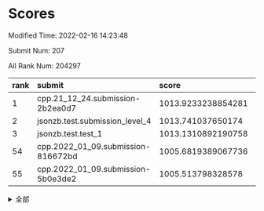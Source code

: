 # Scores

Modified Time: 2022-02-16 14:23:48

Submit Num: 207

All Rank Num: 204297

| rank |               submit               |       score        |       sigma        | pk_num |
| :--- | :--------------------------------- | :----------------- | :----------------- | :----- |
| 1    | cpp.21_12_24.submission-2b2ea0d7   | 1013.9233238854281 | 0.8099576849485296 | 3942   |
| 2    | jsonzb.test.submission_level_4     | 1013.741037650174  | 0.8367154338367461 | 3940   |
| 3    | jsonzb.test.test_1                 | 1013.1310892190758 | 0.8143289169156276 | 3946   |
| 54   | cpp.2022_01_09.submission-816672bd | 1005.6819389067736 | 0.713122167068387  | 3947   |
| 55   | cpp.2022_01_09.submission-5b0e3de2 | 1005.513798328578  | 0.7273283309247358 | 3952   |


<details>
<summary>全部</summary>

| rank |                 submit                 |       score        |       sigma        | pk_num |
| :--- | :------------------------------------- | :----------------- | :----------------- | :----- |
| 1    | cpp.21_12_24.submission-2b2ea0d7       | 1013.9233238854281 | 0.8099576849485296 | 3942   |
| 2    | jsonzb.test.submission_level_4         | 1013.741037650174  | 0.8367154338367461 | 3940   |
| 3    | jsonzb.test.test_1                     | 1013.1310892190758 | 0.8143289169156276 | 3946   |
| 4    | gobigger.level_3.submission_level_3_20 | 1011.6966294445169 | 0.7777069597551365 | 3946   |
| 5    | gobigger.level_3.submission_level_3_3  | 1011.5289622878371 | 0.7728533450138813 | 3946   |
| 6    | gobigger.level_3.submission_level_3_8  | 1011.469517973145  | 0.7746210323147296 | 3953   |
| 7    | gobigger.level_3.submission_level_3_1  | 1011.1845674601243 | 0.7945006073357447 | 3944   |
| 8    | gobigger.level_3.submission_level_3_43 | 1010.9015022550054 | 0.7916548503968455 | 3948   |
| 9    | gobigger.level_3.submission_level_3_24 | 1010.790251933833  | 0.7863256053898572 | 3949   |
| 10   | gobigger.level_3.submission_level_3_45 | 1010.7208402269445 | 0.7936495977974893 | 3949   |
| 11   | gobigger.level_3.submission_level_3_13 | 1010.5139991509147 | 0.7674831170242442 | 3943   |
| 12   | gobigger.level_3.submission_level_3_17 | 1010.4846803009348 | 0.7671879691464212 | 3947   |
| 13   | gobigger.level_3.submission_level_3_46 | 1010.3674636112778 | 0.7653349304059409 | 3951   |
| 14   | gobigger.level_3.submission_level_3_30 | 1010.32710144243   | 0.7820799247166351 | 3949   |
| 15   | gobigger.level_3.submission_level_3_33 | 1010.3254396686111 | 0.7561407174443786 | 3948   |
| 16   | gobigger.level_3.submission_level_3_26 | 1010.3004127711729 | 0.7811970204750572 | 3949   |
| 17   | gobigger.level_3.submission_level_3_28 | 1010.2494810974719 | 0.7602289179452298 | 3952   |
| 18   | gobigger.level_3.submission_level_3_16 | 1010.2455795027779 | 0.7350664527970323 | 3951   |
| 19   | gobigger.level_3.submission_level_3_15 | 1010.1615118275702 | 0.7743310905722424 | 3954   |
| 20   | gobigger.level_3.submission_level_3_10 | 1010.1500812802642 | 0.7722849853125145 | 3949   |
| 21   | gobigger.level_3.submission_level_3_49 | 1010.1439180438858 | 0.7491718136940909 | 3945   |
| 22   | gobigger.level_3.submission_level_3_14 | 1010.0704881763864 | 0.7681980661598768 | 3944   |
| 23   | gobigger.level_3.submission_level_3_18 | 1010.0590228003722 | 0.7525796263497478 | 3949   |
| 24   | gobigger.level_3.submission_level_3_29 | 1010.054838260357  | 0.7655153977257401 | 3949   |
| 25   | gobigger.level_3.submission_level_3_0  | 1010.0482622931761 | 0.746207310215642  | 3950   |
| 26   | gobigger.level_3.submission_level_3_2  | 1010.0480783536541 | 0.7529964952578474 | 3954   |
| 27   | gobigger.level_3.submission_level_3_9  | 1009.9932326780214 | 0.7684368687118882 | 3946   |
| 28   | gobigger.level_3.submission_level_3_25 | 1009.9061317686895 | 0.7562225769870132 | 3946   |
| 29   | gobigger.level_3.submission_level_3_38 | 1009.8767757807205 | 0.7497184700900981 | 3946   |
| 30   | gobigger.level_3.submission_level_3_32 | 1009.8327586584618 | 0.7613223571245186 | 3948   |
| 31   | gobigger.level_3.submission_level_3_11 | 1009.8193186896316 | 0.7548352024181706 | 3947   |
| 32   | gobigger.level_3.submission_level_3_5  | 1009.7426123995482 | 0.7658247714442918 | 3948   |
| 33   | gobigger.level_3.submission_level_3_42 | 1009.7078452542424 | 0.7490671999913032 | 3949   |
| 34   | gobigger.level_3.submission_level_3_19 | 1009.7010106371629 | 0.7427510819348349 | 3951   |
| 35   | gobigger.level_3.submission_level_3_47 | 1009.6897084999895 | 0.7399076992136147 | 3948   |
| 36   | gobigger.level_3.submission_level_3_44 | 1009.6480608657367 | 0.7625098173000986 | 3945   |
| 37   | gobigger.level_3.submission_level_3_39 | 1009.5752392121537 | 0.7607711584115386 | 3945   |
| 38   | gobigger.level_3.submission_level_3_23 | 1009.5376521785007 | 0.7647328850534715 | 3948   |
| 39   | gobigger.level_3.submission_level_3_40 | 1009.4756758728906 | 0.7475720491679368 | 3951   |
| 40   | gobigger.level_3.submission_level_3_6  | 1009.4018625562688 | 0.7509746583944555 | 3950   |
| 41   | gobigger.level_3.submission_level_3_37 | 1009.3627725938676 | 0.7607435086841741 | 3950   |
| 42   | gobigger.level_3.submission_level_3_41 | 1009.3463447911431 | 0.7635479242610346 | 3948   |
| 43   | gobigger.level_3.submission_level_3_35 | 1009.3253201030866 | 0.7425389312573183 | 3948   |
| 44   | gobigger.level_3.submission_level_3_31 | 1009.3010167254563 | 0.7545582769648818 | 3948   |
| 45   | gobigger.level_3.submission_level_3_34 | 1009.2510973809138 | 0.7476189495070727 | 3944   |
| 46   | gobigger.level_3.submission_level_3_48 | 1009.2399811513174 | 0.7638484836577724 | 3943   |
| 47   | gobigger.level_3.submission_level_3_27 | 1009.1756385218057 | 0.776433908403762  | 3953   |
| 48   | gobigger.level_3.submission_level_3_36 | 1008.9975243847772 | 0.7569204528518653 | 3942   |
| 49   | gobigger.level_3.submission_level_3_7  | 1008.9789478481019 | 0.7372530937823064 | 3951   |
| 50   | gobigger.level_3.submission_level_3_12 | 1008.9492904459166 | 0.7427574591551854 | 3949   |
| 51   | gobigger.level_3.submission_level_3_22 | 1008.9196675290985 | 0.7613741845531462 | 3950   |
| 52   | gobigger.level_3.submission_level_3_21 | 1008.8657838192873 | 0.764381572209552  | 3947   |
| 53   | gobigger.level_3.submission_level_3_4  | 1008.3436119928961 | 0.7454656078464913 | 3949   |
| 54   | cpp.2022_01_09.submission-816672bd     | 1005.6819389067736 | 0.713122167068387  | 3947   |
| 55   | cpp.2022_01_09.submission-5b0e3de2     | 1005.513798328578  | 0.7273283309247358 | 3952   |
| 56   | gobigger.level_1.submission_level_1_6  | 1004.6904306883138 | 0.7277602600810326 | 3944   |
| 57   | gobigger.level_1.submission_level_1_5  | 1004.4895834664998 | 0.7107513157886928 | 3941   |
| 58   | gobigger.level_1.submission_level_1_30 | 1004.3751214783863 | 0.7192803678970787 | 3950   |
| 59   | gobigger.level_1.submission_level_1_20 | 1004.2601257583165 | 0.7280441352293346 | 3946   |
| 60   | gobigger.level_1.submission_level_1_15 | 1004.1804087102304 | 0.7189545641275378 | 3942   |
| 61   | gobigger.level_1.submission_level_1_35 | 1003.9532351421593 | 0.7250305442116072 | 3948   |
| 62   | gobigger.level_1.submission_level_1_27 | 1003.8633983750761 | 0.7195169401894295 | 3945   |
| 63   | gobigger.level_1.submission_level_1_49 | 1003.7985761656038 | 0.7168279877007709 | 3951   |
| 64   | gobigger.level_1.submission_level_1_24 | 1003.7876684105095 | 0.7240635330254019 | 3948   |
| 65   | gobigger.level_1.submission_level_1_26 | 1003.7269154791553 | 0.7211768534424501 | 3947   |
| 66   | gobigger.level_1.submission_level_1_1  | 1003.7184804148059 | 0.7235743271907773 | 3944   |
| 67   | gobigger.level_1.submission_level_1_32 | 1003.6785382868779 | 0.7122866695814599 | 3947   |
| 68   | gobigger.level_1.submission_level_1_0  | 1003.6176705847259 | 0.7169755435800347 | 3944   |
| 69   | gobigger.level_1.submission_level_1_13 | 1003.5465831874535 | 0.7129808490400867 | 3952   |
| 70   | gobigger.level_1.submission_level_1_10 | 1003.5249972473462 | 0.7194618272517432 | 3949   |
| 71   | gobigger.level_1.submission_level_1_9  | 1003.5026608298765 | 0.7059955648225124 | 3948   |
| 72   | gobigger.level_1.submission_level_1_4  | 1003.4546519961722 | 0.7147065873370301 | 3947   |
| 73   | gobigger.level_1.submission_level_1_43 | 1003.4469203744217 | 0.7189071617690926 | 3948   |
| 74   | gobigger.level_1.submission_level_1_11 | 1003.4288782741494 | 0.7157099639169705 | 3953   |
| 75   | gobigger.level_1.submission_level_1_45 | 1003.3769402011743 | 0.7191721414987509 | 3950   |
| 76   | gobigger.level_1.submission_level_1_3  | 1003.3647924494061 | 0.7281449592401468 | 3941   |
| 77   | gobigger.level_1.submission_level_1_12 | 1003.2430337597708 | 0.7093530507183061 | 3950   |
| 78   | gobigger.level_1.submission_level_1_14 | 1003.2125754399185 | 0.7154461730077037 | 3944   |
| 79   | gobigger.level_1.submission_level_1_48 | 1003.1903582741612 | 0.7173916204549706 | 3950   |
| 80   | gobigger.level_1.submission_level_1_40 | 1003.1814892267475 | 0.7186172460804134 | 3943   |
| 81   | gobigger.level_1.submission_level_1_37 | 1003.1548107144384 | 0.717608671658543  | 3946   |
| 82   | gobigger.level_1.submission_level_1_19 | 1003.1250277044256 | 0.7168243636964919 | 3947   |
| 83   | gobigger.level_1.submission_level_1_21 | 1003.0508217355707 | 0.716497438195355  | 3952   |
| 84   | gobigger.level_1.submission_level_1_22 | 1002.9929790264978 | 0.7196786323563721 | 3943   |
| 85   | gobigger.level_1.submission_level_1_42 | 1002.9155392568181 | 0.7188457805259587 | 3953   |
| 86   | gobigger.level_1.submission_level_1_46 | 1002.8999943643878 | 0.7094795581374269 | 3950   |
| 87   | gobigger.level_1.submission_level_1_8  | 1002.8751753596785 | 0.7161967967482723 | 3948   |
| 88   | gobigger.level_1.submission_level_1_18 | 1002.8620092951229 | 0.7054615499643161 | 3944   |
| 89   | gobigger.level_1.submission_level_1_44 | 1002.8402055805494 | 0.7063038523525066 | 3955   |
| 90   | gobigger.level_1.submission_level_1_2  | 1002.8274603220885 | 0.7129218918854001 | 3947   |
| 91   | gobigger.level_1.submission_level_1_36 | 1002.7487812542194 | 0.7109558160008671 | 3945   |
| 92   | gobigger.level_1.submission_level_1_47 | 1002.7182103352956 | 0.7159778549428233 | 3950   |
| 93   | gobigger.level_1.submission_level_1_39 | 1002.7030096272078 | 0.724450210454701  | 3945   |
| 94   | gobigger.level_1.submission_level_1_33 | 1002.6580354467164 | 0.7088973348725318 | 3950   |
| 95   | gobigger.level_1.submission_level_1_17 | 1002.6579028319394 | 0.7163323294276287 | 3946   |
| 96   | gobigger.level_1.submission_level_1_29 | 1002.5739186833486 | 0.7158116256568874 | 3953   |
| 97   | gobigger.level_1.submission_level_1_31 | 1002.553566154674  | 0.7106826468840394 | 3946   |
| 98   | gobigger.level_1.submission_level_1_41 | 1002.3600732524437 | 0.7208053551608542 | 3947   |
| 99   | gobigger.level_1.submission_level_1_38 | 1002.188780371341  | 0.7115992717443089 | 3945   |
| 100  | gobigger.level_1.submission_level_1_16 | 1002.1317637356144 | 0.7147585162512384 | 3951   |
| 101  | gobigger.level_1.submission_level_1_34 | 1002.0441053706264 | 0.7016174672015771 | 3948   |
| 102  | gobigger.level_1.submission_level_1_23 | 1001.9993704293623 | 0.7063288702079397 | 3949   |
| 103  | gobigger.level_1.submission_level_1_28 | 1001.9605505515044 | 0.7023025270688507 | 3947   |
| 104  | gobigger.level_1.submission_level_1_7  | 1001.7918734984997 | 0.7210883368905744 | 3946   |
| 105  | gobigger.level_1.submission_level_1_25 | 1001.7307815338054 | 0.700125097965798  | 3948   |
| 106  | gobigger.random.submission_random_25   | 997.4738401172947  | 0.7141021251080594 | 3950   |
| 107  | gobigger.random.submission_random_8    | 997.2302286275893  | 0.7074391040716465 | 3950   |
| 108  | gobigger.random.submission_random_9    | 997.205547757475   | 0.7046274503965834 | 3948   |
| 109  | gobigger.random.submission_random_15   | 997.0677793199759  | 0.6998323714203236 | 3949   |
| 110  | gobigger.random.submission_random_17   | 996.9678013557539  | 0.7049741058121833 | 3951   |
| 111  | gobigger.random.submission_random_32   | 996.8298797983746  | 0.7142072196419315 | 3949   |
| 112  | gobigger.random.submission_random_2    | 996.721670975599   | 0.7235902068177028 | 3946   |
| 113  | gobigger.random.submission_random_39   | 996.7049889676632  | 0.6993781619629754 | 3951   |
| 114  | gobigger.random.submission_random_49   | 996.683289637217   | 0.7120831074802972 | 3943   |
| 115  | gobigger.random.submission_random_12   | 996.6618785594494  | 0.7188963016338656 | 3951   |
| 116  | gobigger.random.submission_random_33   | 996.5545156485309  | 0.7095373806836222 | 3946   |
| 117  | gobigger.random.submission_random_37   | 996.4913445489177  | 0.707815533628013  | 3951   |
| 118  | gobigger.random.submission_random_16   | 996.4731605284774  | 0.6999515733835637 | 3949   |
| 119  | gobigger.random.submission_random_35   | 996.3709903341694  | 0.7042112798621318 | 3947   |
| 120  | gobigger.random.submission_random_4    | 996.3222148562879  | 0.696693285792775  | 3947   |
| 121  | gobigger.random.submission_random_43   | 996.2933845391494  | 0.7204091452083803 | 3951   |
| 122  | gobigger.random.submission_random_13   | 996.2657404912569  | 0.7091721628234194 | 3950   |
| 123  | gobigger.random.submission_random_34   | 996.2642518005847  | 0.7190585930781259 | 3950   |
| 124  | gobigger.random.submission_random_1    | 996.2637723054293  | 0.7075173662356486 | 3947   |
| 125  | gobigger.random.submission_random_41   | 996.2541769802835  | 0.7212671622912473 | 3948   |
| 126  | gobigger.random.submission_random_38   | 996.2316615732356  | 0.7014392792246272 | 3945   |
| 127  | gobigger.random.submission_random_28   | 996.2250426529706  | 0.7165220403125506 | 3947   |
| 128  | gobigger.random.submission_random_44   | 996.2133106075726  | 0.7156002151000147 | 3949   |
| 129  | gobigger.random.submission_random_20   | 996.1441095656737  | 0.7227571205671613 | 3949   |
| 130  | gobigger.random.submission_random_14   | 996.0245026236469  | 0.7077949334636274 | 3950   |
| 131  | gobigger.random.submission_random_11   | 995.996140890609   | 0.7175509763354609 | 3952   |
| 132  | gobigger.random.submission_random_40   | 995.8473639867841  | 0.7088096660231535 | 3947   |
| 133  | gobigger.random.submission_random_46   | 995.8137364683929  | 0.7178679314464131 | 3954   |
| 134  | gobigger.random.submission_random_22   | 995.7999745997888  | 0.7143023347980203 | 3947   |
| 135  | gobigger.random.submission_random_31   | 995.7888228056767  | 0.7028340113617043 | 3949   |
| 136  | gobigger.random.submission_random_5    | 995.7832133532262  | 0.7141934633599304 | 3944   |
| 137  | gobigger.random.submission_random_30   | 995.7805877747076  | 0.7249762599837796 | 3946   |
| 138  | gobigger.random.submission_random_10   | 995.7785780349415  | 0.708191130648797  | 3945   |
| 139  | gobigger.random.submission_random_48   | 995.767843431364   | 0.7067156660245574 | 3946   |
| 140  | gobigger.random.submission_random_18   | 995.7553390192165  | 0.7142563913043474 | 3949   |
| 141  | gobigger.random.submission_random_3    | 995.7182824874803  | 0.7112725100628782 | 3947   |
| 142  | gobigger.random.submission_random_47   | 995.6138342831906  | 0.7106204503773554 | 3947   |
| 143  | gobigger.random.submission_random_45   | 995.5969552857058  | 0.7093555256398789 | 3947   |
| 144  | gobigger.random.submission_random_29   | 995.525255948539   | 0.710347063266228  | 3948   |
| 145  | gobigger.random.submission_random_27   | 995.4164876458007  | 0.708529641640241  | 3947   |
| 146  | gobigger.random.submission_random_36   | 995.3390975873938  | 0.7138914536996375 | 3947   |
| 147  | gobigger.random.submission_random_26   | 995.3318839831554  | 0.7104615941813572 | 3946   |
| 148  | gobigger.random.submission_random_6    | 995.3153579820669  | 0.7243042724729337 | 3947   |
| 149  | gobigger.random.submission_random_0    | 995.2904854637636  | 0.7175469042623263 | 3948   |
| 150  | gobigger.random.submission_random_7    | 995.2845388980279  | 0.716854219008592  | 3947   |
| 151  | gobigger.random.submission_random_19   | 995.2049542300604  | 0.7182905041816217 | 3946   |
| 152  | gobigger.random.submission_random_24   | 995.1229656222183  | 0.7140250741711649 | 3948   |
| 153  | gobigger.random.submission_random_23   | 995.0647187267479  | 0.7192382656222063 | 3954   |
| 154  | gobigger.random.submission_random_21   | 995.0626190792663  | 0.7127737794940934 | 3946   |
| 155  | gobigger.random.submission_random_42   | 994.722983248171   | 0.709142953058095  | 3947   |
| 156  | gobigger.level_2.submission_level_2_34 | 994.1585501967697  | 0.7174318890810081 | 3944   |
| 157  | gobigger.level_2.submission_level_2_27 | 993.8564455420448  | 0.7421905134015218 | 3945   |
| 158  | gobigger.level_2.submission_level_2_22 | 993.7553073062171  | 0.7186122087012722 | 3950   |
| 159  | gobigger.level_2.submission_level_2_2  | 993.6183209299885  | 0.7360550465235965 | 3951   |
| 160  | gobigger.level_2.submission_level_2_28 | 993.3275408049551  | 0.7364825876959851 | 3943   |
| 161  | gobigger.level_2.submission_level_2_36 | 993.315600162544   | 0.7275437419692273 | 3949   |
| 162  | gobigger.level_2.submission_level_2_9  | 993.3045200615104  | 0.7302760065594123 | 3945   |
| 163  | gobigger.level_2.submission_level_2_15 | 993.2589130948882  | 0.7440745957587189 | 3948   |
| 164  | gobigger.level_2.submission_level_2_7  | 993.1229291745094  | 0.7290291107867032 | 3946   |
| 165  | gobigger.level_2.submission_level_2_10 | 992.9313785546626  | 0.7254968808808814 | 3948   |
| 166  | gobigger.level_2.submission_level_2_16 | 992.9140663862634  | 0.736987813357039  | 3954   |
| 167  | gobigger.level_2.submission_level_2_18 | 992.7620964625545  | 0.7456812496256856 | 3951   |
| 168  | gobigger.level_2.submission_level_2_42 | 992.7552697516479  | 0.7332237769929558 | 3950   |
| 169  | gobigger.level_2.submission_level_2_45 | 992.7197589061592  | 0.7292436510699755 | 3949   |
| 170  | gobigger.level_2.submission_level_2_31 | 992.6756230868506  | 0.7533266013440846 | 3945   |
| 171  | gobigger.level_2.submission_level_2_21 | 992.6063149605393  | 0.7531436961272855 | 3945   |
| 172  | gobigger.level_2.submission_level_2_6  | 992.5809824959946  | 0.7370234955834211 | 3949   |
| 173  | gobigger.level_2.submission_level_2_49 | 992.5512715476382  | 0.7425336199879811 | 3949   |
| 174  | gobigger.level_2.submission_level_2_41 | 992.522396731293   | 0.7651710677536503 | 3948   |
| 175  | gobigger.level_2.submission_level_2_43 | 992.4920777677424  | 0.7451275754011927 | 3952   |
| 176  | gobigger.level_2.submission_level_2_39 | 992.2668383755267  | 0.7504569040377658 | 3943   |
| 177  | gobigger.level_2.submission_level_2_4  | 992.2562721364718  | 0.7342842167971386 | 3950   |
| 178  | gobigger.level_2.submission_level_2_8  | 992.1165608694041  | 0.7240344158005383 | 3947   |
| 179  | gobigger.level_2.submission_level_2_37 | 992.0810334037762  | 0.7228295122063079 | 3948   |
| 180  | gobigger.level_2.submission_level_2_5  | 992.0454571388987  | 0.7392666885094451 | 3948   |
| 181  | gobigger.level_2.submission_level_2_32 | 992.0348440824908  | 0.7708437681024981 | 3944   |
| 182  | gobigger.level_2.submission_level_2_1  | 991.9926112151353  | 0.7460793647434347 | 3949   |
| 183  | gobigger.level_2.submission_level_2_24 | 991.8996735644567  | 0.7448977727728113 | 3954   |
| 184  | gobigger.level_2.submission_level_2_29 | 991.8620413001299  | 0.7418319632933755 | 3947   |
| 185  | gobigger.level_2.submission_level_2_20 | 991.8510755080669  | 0.7560327265062048 | 3941   |
| 186  | gobigger.level_2.submission_level_2_23 | 991.8338272509573  | 0.744539980853707  | 3953   |
| 187  | gobigger.level_2.submission_level_2_19 | 991.7050428643616  | 0.741191225447625  | 3946   |
| 188  | gobigger.level_2.submission_level_2_48 | 991.6476351940877  | 0.7558865255612577 | 3944   |
| 189  | gobigger.level_2.submission_level_2_33 | 991.5764262306234  | 0.7451505173561536 | 3951   |
| 190  | gobigger.level_2.submission_level_2_40 | 991.5710247430462  | 0.762462899332655  | 3947   |
| 191  | gobigger.level_2.submission_level_2_38 | 991.4474033693473  | 0.7503872565096764 | 3948   |
| 192  | gobigger.level_2.submission_level_2_17 | 991.3636859868744  | 0.7520546416880065 | 3951   |
| 193  | gobigger.level_2.submission_level_2_14 | 991.3107405912972  | 0.7489742268830236 | 3951   |
| 194  | gobigger.level_2.submission_level_2_3  | 991.2515046618769  | 0.7469921970605846 | 3956   |
| 195  | gobigger.level_2.submission_level_2_47 | 991.2329644832595  | 0.7464689318105476 | 3945   |
| 196  | gobigger.level_2.submission_level_2_26 | 991.0590897308658  | 0.7484173590284052 | 3947   |
| 197  | gobigger.level_2.submission_level_2_12 | 991.046114207765   | 0.7757766804211575 | 3947   |
| 198  | gobigger.level_2.submission_level_2_35 | 990.8991053283786  | 0.7565400125736499 | 3949   |
| 199  | gobigger.level_2.submission_level_2_0  | 990.8849546289148  | 0.7523093441907623 | 3941   |
| 200  | gobigger.level_2.submission_level_2_46 | 990.8579227576183  | 0.7786953558847529 | 3951   |
| 201  | gobigger.level_2.submission_level_2_25 | 990.8574833304015  | 0.7411018710083523 | 3947   |
| 202  | gobigger.level_2.submission_level_2_44 | 990.7323366552588  | 0.7882370421505743 | 3946   |
| 203  | gobigger.level_2.submission_level_2_30 | 990.6660059869611  | 0.7599932907923228 | 3948   |
| 204  | gobigger.level_2.submission_level_2_13 | 990.4507584662363  | 0.7885721262250243 | 3944   |
| 205  | gobigger.level_2.submission_level_2_11 | 990.0492337641572  | 0.785176958694498  | 3942   |
| 206  | gobigger.none.submission_none_1        | 979.1230518494766  | 1.2142525658321508 | 3946   |
| 207  | gobigger.none.submission_none_0        | 977.1676627973343  | 1.3790728377641182 | 3945   |

</details>
